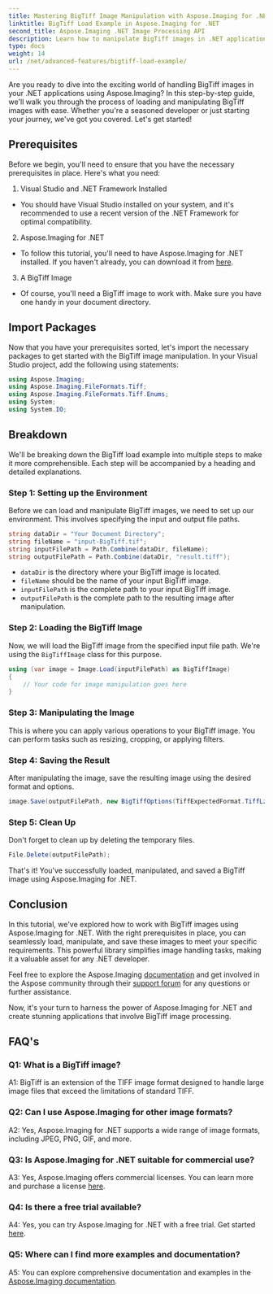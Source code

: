 ```yaml
---
title: Mastering BigTiff Image Manipulation with Aspose.Imaging for .NET
linktitle: BigTiff Load Example in Aspose.Imaging for .NET
second_title: Aspose.Imaging .NET Image Processing API
description: Learn how to manipulate BigTiff images in .NET applications with Aspose.Imaging for .NET. Follow our step-by-step guide for seamless image handling.
type: docs
weight: 14
url: /net/advanced-features/bigtiff-load-example/
---
```

Are you ready to dive into the exciting world of handling BigTiff images in your .NET applications using Aspose.Imaging? In this step-by-step guide, we'll walk you through the process of loading and manipulating BigTiff images with ease. Whether you're a seasoned developer or just starting your journey, we've got you covered. Let's get started!

## Prerequisites

Before we begin, you'll need to ensure that you have the necessary prerequisites in place. Here's what you need:

1. Visual Studio and .NET Framework Installed
- You should have Visual Studio installed on your system, and it's recommended to use a recent version of the .NET Framework for optimal compatibility.

2. Aspose.Imaging for .NET
- To follow this tutorial, you'll need to have Aspose.Imaging for .NET installed. If you haven't already, you can download it from [here](https://releases.aspose.com/imaging/net/).

3. A BigTiff Image
- Of course, you'll need a BigTiff image to work with. Make sure you have one handy in your document directory.

## Import Packages

Now that you have your prerequisites sorted, let's import the necessary packages to get started with the BigTiff image manipulation. In your Visual Studio project, add the following using statements:

```csharp
using Aspose.Imaging;
using Aspose.Imaging.FileFormats.Tiff;
using Aspose.Imaging.FileFormats.Tiff.Enums;
using System;
using System.IO;
```

## Breakdown

We'll be breaking down the BigTiff load example into multiple steps to make it more comprehensible. Each step will be accompanied by a heading and detailed explanations.

### Step 1: Setting up the Environment

Before we can load and manipulate BigTiff images, we need to set up our environment. This involves specifying the input and output file paths.

```csharp
string dataDir = "Your Document Directory";
string fileName = "input-BigTiff.tif";
string inputFilePath = Path.Combine(dataDir, fileName);
string outputFilePath = Path.Combine(dataDir, "result.tiff");
```

- `dataDir` is the directory where your BigTiff image is located.
- `fileName` should be the name of your input BigTiff image.
- `inputFilePath` is the complete path to your input BigTiff image.
- `outputFilePath` is the complete path to the resulting image after manipulation.

### Step 2: Loading the BigTiff Image

Now, we will load the BigTiff image from the specified input file path. We're using the `BigTiffImage` class for this purpose.

```csharp
using (var image = Image.Load(inputFilePath) as BigTiffImage)
{
    // Your code for image manipulation goes here
}
```

### Step 3: Manipulating the Image

This is where you can apply various operations to your BigTiff image. You can perform tasks such as resizing, cropping, or applying filters.

### Step 4: Saving the Result

After manipulating the image, save the resulting image using the desired format and options.

```csharp
image.Save(outputFilePath, new BigTiffOptions(TiffExpectedFormat.TiffLzwRgba));
```

### Step 5: Clean Up

Don't forget to clean up by deleting the temporary files.

```csharp
File.Delete(outputFilePath);
```

That's it! You've successfully loaded, manipulated, and saved a BigTiff image using Aspose.Imaging for .NET.

## Conclusion

In this tutorial, we've explored how to work with BigTiff images using Aspose.Imaging for .NET. With the right prerequisites in place, you can seamlessly load, manipulate, and save these images to meet your specific requirements. This powerful library simplifies image handling tasks, making it a valuable asset for any .NET developer.

Feel free to explore the Aspose.Imaging [documentation](https://reference.aspose.com/imaging/net/) and get involved in the Aspose community through their [support forum](https://forum.aspose.com/) for any questions or further assistance.

Now, it's your turn to harness the power of Aspose.Imaging for .NET and create stunning applications that involve BigTiff image processing.

## FAQ's

### Q1: What is a BigTiff image?

A1: BigTiff is an extension of the TIFF image format designed to handle large image files that exceed the limitations of standard TIFF.

### Q2: Can I use Aspose.Imaging for other image formats?

A2: Yes, Aspose.Imaging for .NET supports a wide range of image formats, including JPEG, PNG, GIF, and more.

### Q3: Is Aspose.Imaging for .NET suitable for commercial use?

A3: Yes, Aspose.Imaging offers commercial licenses. You can learn more and purchase a license [here](https://purchase.aspose.com/buy).

### Q4: Is there a free trial available?

A4: Yes, you can try Aspose.Imaging for .NET with a free trial. Get started [here](https://releases.aspose.com/).

### Q5: Where can I find more examples and documentation?

A5: You can explore comprehensive documentation and examples in the [Aspose.Imaging documentation](https://reference.aspose.com/imaging/net/).
